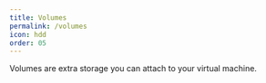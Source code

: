 ```yaml
---
title: Volumes
permalink: /volumes
icon: hdd
order: 05
---
```


Volumes are extra storage you can attach to your virtual machine.
